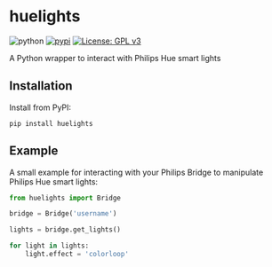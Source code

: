 # huelights

![python](https://img.shields.io/pypi/pyversions/huelights.svg)
[![pypi](https://img.shields.io/pypi/v/huelights.svg?color=blue)](https://pypi.org/project/huelights/)
[![License: GPL v3](https://img.shields.io/badge/License-GPLv3-blue.svg)](https://www.gnu.org/licenses/gpl-3.0)

A Python wrapper to interact with Philips Hue smart lights

## Installation

Install from PyPI:

`pip install huelights`

## Example

A small example for interacting with your Philips Bridge to manipulate Philips Hue smart lights:

```python
from huelights import Bridge

bridge = Bridge('username')

lights = bridge.get_lights()

for light in lights:
    light.effect = 'colorloop'
```
